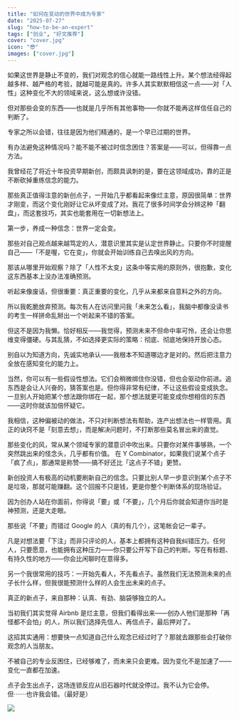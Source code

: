 ```yaml
---
title: "如何在变动的世界中成为专家"
date: "2025-07-27"
slug: "how-to-be-an-expert"
tags: ["创业", "好文推荐"]
cover: "cover.jpg"
icon: "😎"
images: ["cover.jpg"]
---
```

如果这世界是静止不变的，我们对观念的信心就能一路线性上升。某个想法经得起越多样、越严格的考验，就越可能是真的。许多人其实默默相信这一点——对「人性」这种变化不大的领域来说，这么想或许没错。



但对那些会变的东西——也就是几乎所有其他事物——你就不能再这样信任自己的判断了。



专家之所以会错，往往是因为他们精通的，是一个早已过期的世界。



有办法避免这种情况吗？能不能不被过时信念困住？答案是——可以，但得靠一点方法。



我曾经花了将近十年投资早期新创，而颇具讽刺的是，要在这领域成功，靠的正是不断砍掉重练信念的能力。



那些真正值得注意的新创点子，一开始几乎都看起来像烂主意，原因很简单：世界才刚变，而这个变化刚好让它从坏变成了对。我花了很多时间学会分辨这种「翻盘」，而这套技巧，其实也能套用在一切新想法上。



第一步，养成一种信念：世界一定会变。



那些对自己观点越来越笃定的人，潜意识里其实是认定世界静止。只要你不时提醒自己——「不是喔，它在变」，你就会开始训练自己去嗅出风的方向。



那该从哪里开始观察？除了「人性不太变」这条中等实用的原则外，很抱歉，变化这东西基本上没办法准确预测。



听起来像废话，但很重要：真正重要的变化，几乎从来都来自意料之外的方向。



所以我乾脆放弃预测。每次有人在访问里问我「未来怎么看」，我脑中都像没读书的考生一样拼命乱掰出一个听起来不错的答案。



但这不是因为我懒。恰好相反——我觉得，预测未来不但命中率可怜，还会让你思维变得僵硬。与其乱猜，不如选择更实际的策略：彻底、彻底地保持开放心态。



别自以为知道方向，先诚实地承认——我根本不知道哪边才是对的。然后把注意力全放在感知变化的能力上。



当然，你可以有一些假设性想法。它们会稍微绑住你没错，但也会驱动你前进。追东西是会让人兴奋的，猜答案也是。但你得非常有纪律，不让这些假设变成执念。
一旦别人开始把某个想法跟你绑在一起，那个想法就更可能变成你想相信的东西——这时你就该加倍怀疑它。



我相信，这种偏被动的做法，不只对判断想法有帮助，连产出想法也一样管用。真正的诀窍不是「刻意去想」，而是解决问题时，不打断那些莫名冒出来的直觉。



那些变化的风，常从某个领域专家的潜意识中吹出来。只要你对某件事够熟，一个突然跳出来的怪念头，几乎都有价值。
在 Y Combinator，如果我们说某个点子「疯了点」，那通常是称赞——搞不好还比「这点子不错」更赞。



新创投资人有极高的动机要刷新自己的信念。只要比别人早一步意识到某个点子不是垃圾，那就可能赚翻。这个回报不只是钱，更是你整个判断体系的现场验证。



因为创办人站在你面前，你得说「要」或「不要」，几个月后你就会知道你当时是神预测，还是大走眼。



那些说「不要」而错过 Google 的人（真的有几个），这笔帐会记一辈子。



凡是对想法要「下注」而非只评论的人，基本上都拥有这种自我纠错压力。任何人，只要愿意，也能拥有这种压力——你只要公开写下自己的判断。写在有标题、有持久性的地方——你会比闲聊时在意得多。



另一个我很常用的技巧：一开始先看人，不先看点子。虽然我们无法预测未来的点子长什么样，但我很能预测什么样的人会生出未来的点子。



真正的新点子，来自那种：认真、有劲、脑袋够独立的人。



当初我们其实觉得 Airbnb 是烂主意，但我们看得出来——创办人他们是那种「再怪都不会怕」的人，所以我们选择先信人、再信点子，最后押对了。



这招其实通用：想要快一点知道自己什么观念已经过时了？那就去跟那些会打破你观念的人当朋友。



不被自己的专业反困住，已经够难了，而未来只会更难。因为变化不是加速了——变化一直都在加速。



点子会生出点子，这场连锁反应从旧石器时代就没停过。我不认为它会停。
但⋯⋯也许我会错。（最好是）




![](https://prod-files-secure.s3.us-west-2.amazonaws.com/112d0858-5090-4d34-a606-b75eb8d65fd2/46476355-9cf3-4e99-9b7a-3531bc426380/1000202064.png?X-Amz-Algorithm=AWS4-HMAC-SHA256&X-Amz-Content-Sha256=UNSIGNED-PAYLOAD&X-Amz-Credential=ASIAZI2LB466YCLYR2T2%2F20250822%2Fus-west-2%2Fs3%2Faws4_request&X-Amz-Date=20250822T051341Z&X-Amz-Expires=3600&X-Amz-Security-Token=IQoJb3JpZ2luX2VjELX%2F%2F%2F%2F%2F%2F%2F%2F%2F%2FwEaCXVzLXdlc3QtMiJHMEUCIQCtgysAEC5Gw%2BntPJ0xc%2BZPGi%2BQSV8svizgSjt4HzNq5gIgFN7kueku1aLnapQXiH3w7nLooYxaXfGnfdbHnAvZr0IqiAQI%2Fv%2F%2F%2F%2F%2F%2F%2F%2F%2F%2FARAAGgw2Mzc0MjMxODM4MDUiDBQxPyV2FmhfuPXcNircA%2FGlafZrOebSoUI9S3h7zeDkXYOOTnZzRrVw6TMF3vfZmHYIftKIKv7nccht1I8%2F%2FEwUuLtQtUs09Xwqx8K7nE53JKQiudPmnY%2BJht0DeiLYp1vVPJpRx7os3EwhY3iM49wf6WeL9aMB80%2FTOi4Y%2FmuXIgaJrxTTnCHvZVn9qGqwTfIdkyxhc833jVqn6h8hFitgF0YUaCJK9uPatymQtR7rbQmbCdZYdIYIJ4NmRwh4v%2F6taICaPjTk2uajfzKI4SVXiG7BchBquLbKztv8eBnZ3MJ6uxlXB5j%2BodYl9FtQkgS14%2BJOTf8itcyReulIS3TsoO3NED66uBcF7WaK0KGVvvxPSBzOVNStibHqjP5rFXf85q3gVaPWXiOEfKoRTUu%2BiAZCB%2BZdhNUinBDgsEitd6N3stnETrjq%2BrK57%2Fa89WdKy3%2BYHBlxzfi0dtgrffez8j1Rv1WMk3%2B%2F7sJYvpWphcbMteydqMJ%2F7Yshof3Xt3aSYT8Ew16RGV5Vdk8PFyxDkbo1dE40G38btJdGbTA6ApmqQ4ZrFgiscAlmdc%2BeHEW%2BkpWHasioY5iLcDJ0kk8%2BSatXFbRdeP%2B%2B6czRhWVLk7Ru%2FRjnltJvZBdA2e6ycVObCwriNqOl4r7pMLntn8UGOqUBXtmOHENWfjeZULQVq7wIYksKnQB2%2F6KhufaqBy7pn7mazYc%2B3oN2iQAbupjDTMXtnPfILJa6d6GfupvYtG5vVppixZK1P4DrByWFeRUn5xqMeUvZqH62mH%2B04bqjfEGW5A78if0NSV5aHVv2XHsgoIdAybRVsbcY0uW1hNz2uRq5Rs4c2GkGu9noX8QzSlFRbQ7ZIt7wOzO%2BmgtnjM44wwAvRRDC&X-Amz-Signature=10c1a23f7b3af4159bd2eab7a56ae32ae9227bf446db1ae6474d804fd5765ee3&X-Amz-SignedHeaders=host&x-amz-checksum-mode=ENABLED&x-id=GetObject)

